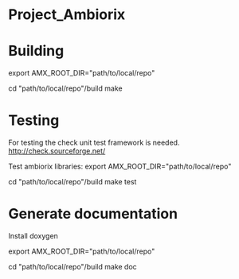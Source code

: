 Project_Ambiorix
================

Building
========
export AMX_ROOT_DIR="path/to/local/repo"

cd "path/to/local/repo"/build
make


Testing
=======
For testing the check unit test framework is needed.
http://check.sourceforge.net/

Test ambiorix libraries:
export AMX_ROOT_DIR="path/to/local/repo"

cd "path/to/local/repo"/build
make test

Generate documentation
======================
Install doxygen

export AMX_ROOT_DIR="path/to/local/repo"

cd "path/to/local/repo"/build
make doc
